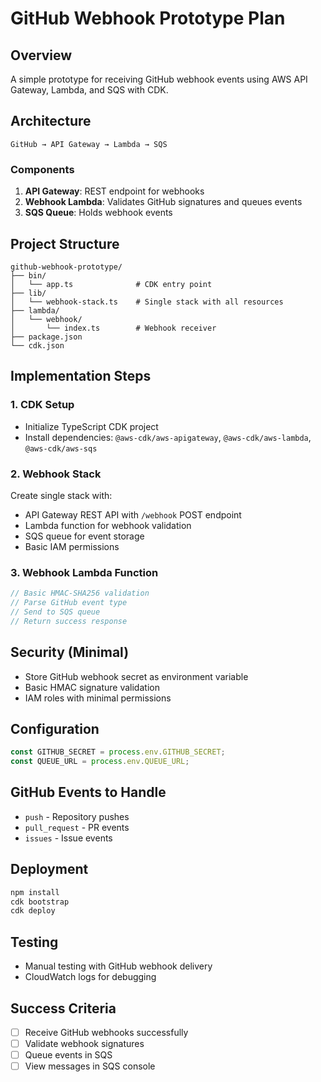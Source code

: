 # GitHub Webhook Prototype Plan

## Overview
A simple prototype for receiving GitHub webhook events using AWS API Gateway, Lambda, and SQS with CDK.

## Architecture
```
GitHub → API Gateway → Lambda → SQS
```

### Components
1. **API Gateway**: REST endpoint for webhooks
2. **Webhook Lambda**: Validates GitHub signatures and queues events  
3. **SQS Queue**: Holds webhook events

## Project Structure
```
github-webhook-prototype/
├── bin/
│   └── app.ts              # CDK entry point
├── lib/
│   └── webhook-stack.ts    # Single stack with all resources
├── lambda/
│   └── webhook/
│       └── index.ts        # Webhook receiver
├── package.json
└── cdk.json
```

## Implementation Steps

### 1. CDK Setup
- Initialize TypeScript CDK project
- Install dependencies: `@aws-cdk/aws-apigateway`, `@aws-cdk/aws-lambda`, `@aws-cdk/aws-sqs`

### 2. Webhook Stack
Create single stack with:
- API Gateway REST API with `/webhook` POST endpoint
- Lambda function for webhook validation
- SQS queue for event storage
- Basic IAM permissions

### 3. Webhook Lambda Function
```typescript
// Basic HMAC-SHA256 validation
// Parse GitHub event type
// Send to SQS queue
// Return success response
```

## Security (Minimal)
- Store GitHub webhook secret as environment variable
- Basic HMAC signature validation
- IAM roles with minimal permissions

## Configuration
```typescript
const GITHUB_SECRET = process.env.GITHUB_SECRET;
const QUEUE_URL = process.env.QUEUE_URL;
```

## GitHub Events to Handle
- `push` - Repository pushes
- `pull_request` - PR events
- `issues` - Issue events

## Deployment
```bash
npm install
cdk bootstrap
cdk deploy
```

## Testing
- Manual testing with GitHub webhook delivery
- CloudWatch logs for debugging

## Success Criteria
- [ ] Receive GitHub webhooks successfully
- [ ] Validate webhook signatures
- [ ] Queue events in SQS
- [ ] View messages in SQS console